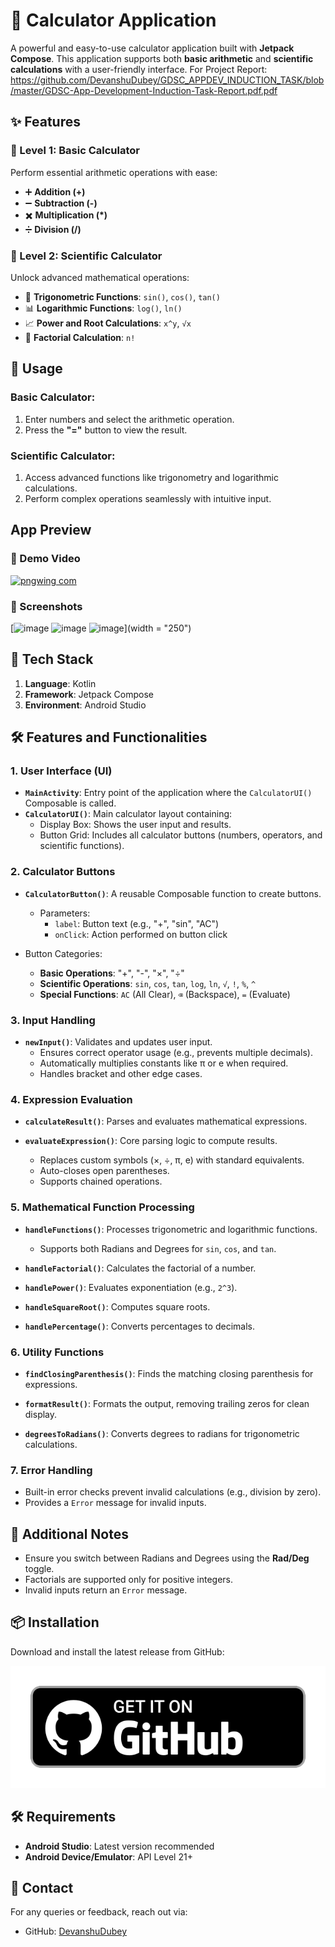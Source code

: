 # 📱 Calculator Application

A powerful and easy-to-use calculator application built with **Jetpack Compose**. This application supports both **basic arithmetic** and **scientific calculations** with a user-friendly interface.
For Project Report: https://github.com/DevanshuDubey/GDSC_APPDEV_INDUCTION_TASK/blob/master/GDSC-App-Development-Induction-Task-Report.pdf.pdf

## ✨ Features

### 🧮 Level 1: Basic Calculator
Perform essential arithmetic operations with ease:

- ➕ **Addition (+)**
- ➖ **Subtraction (-)**
- ✖️ **Multiplication (*)**
- ➗ **Division (/)**

### 🔬 Level 2: Scientific Calculator
Unlock advanced mathematical operations:

- 📐 **Trigonometric Functions**: `sin()`, `cos()`, `tan()`
- 📊 **Logarithmic Functions**: `log()`, `ln()`
- 📈 **Power and Root Calculations**: `x^y`, `√x`
- 🎯 **Factorial Calculation**: `n!`

## 📖 Usage

### Basic Calculator:
1. Enter numbers and select the arithmetic operation.
2. Press the **"="** button to view the result.

### Scientific Calculator:
1. Access advanced functions like trigonometry and logarithmic calculations.
2. Perform complex operations seamlessly with intuitive input.

## App Preview
### 📸 Demo Video
[![pngwing com](https://github.com/user-attachments/assets/2c51a054-806b-4165-9e31-0d5db4261ef4)](https://youtu.be/7QmbgnLvMpk?si=lB2_godHfjyI9rng)
### 📸 Screenshots
[![image](https://github.com/user-attachments/assets/d17c4e68-d455-4297-84cd-9cdb6d61e51f)
![image](https://github.com/user-attachments/assets/a9246ef4-84aa-48d1-957c-c72de50228d8)
![image](https://github.com/user-attachments/assets/bc89dfb1-303b-4d9e-9d1b-c1bc92eb5d61)](width = "250")

## 📂 Tech Stack

1. **Language**: Kotlin
2. **Framework**: Jetpack Compose
3. **Environment**: Android Studio


## 🛠️ Features and Functionalities

### 1. **User Interface (UI)**

- **`MainActivity`**: Entry point of the application where the `CalculatorUI()` Composable is called.
- **`CalculatorUI()`**: Main calculator layout containing:
  - Display Box: Shows the user input and results.
  - Button Grid: Includes all calculator buttons (numbers, operators, and scientific functions).

### 2. **Calculator Buttons**

- **`CalculatorButton()`**: A reusable Composable function to create buttons.
  - Parameters:
    - `label`: Button text (e.g., "+", "sin", "AC")
    - `onClick`: Action performed on button click

- Button Categories:
    - **Basic Operations**: "+", "-", "×", "÷"
    - **Scientific Operations**: `sin`, `cos`, `tan`, `log`, `ln`, `√`, `!`, `%`, `^`
    - **Special Functions**: `AC` (All Clear), `⌫` (Backspace), `=` (Evaluate)

### 3. **Input Handling**

- **`newInput()`**: Validates and updates user input.
  - Ensures correct operator usage (e.g., prevents multiple decimals).
  - Automatically multiplies constants like π or e when required.
  - Handles bracket and other edge cases.

### 4. **Expression Evaluation**

- **`calculateResult()`**: Parses and evaluates mathematical expressions.

- **`evaluateExpression()`**: Core parsing logic to compute results.
  - Replaces custom symbols (×, ÷, π, e) with standard equivalents.
  - Auto-closes open parentheses.
  - Supports chained operations.

### 5. **Mathematical Function Processing**

- **`handleFunctions()`**: Processes trigonometric and logarithmic functions.
  - Supports both Radians and Degrees for `sin`, `cos`, and `tan`.

- **`handleFactorial()`**: Calculates the factorial of a number.

- **`handlePower()`**: Evaluates exponentiation (e.g., `2^3`).

- **`handleSquareRoot()`**: Computes square roots.

- **`handlePercentage()`**: Converts percentages to decimals.

### 6. **Utility Functions**

- **`findClosingParenthesis()`**: Finds the matching closing parenthesis for expressions.

- **`formatResult()`**: Formats the output, removing trailing zeros for clean display.

- **`degreesToRadians()`**: Converts degrees to radians for trigonometric calculations.

### 7. **Error Handling**

- Built-in error checks prevent invalid calculations (e.g., division by zero).
- Provides a `Error` message for invalid inputs.

## 📣 Additional Notes

- Ensure you switch between Radians and Degrees using the **Rad/Deg** toggle.
- Factorials are supported only for positive integers.
- Invalid inputs return an `Error` message.


## 📦 Installation

Download and install the latest release from GitHub:

[![Get it on GitHub](https://github.com/DevanshuDubey/GDSC_APPDEV_INDUCTION_TASK/blob/master/badge_github.png)](https://github.com/DevanshuDubey/GDSC_APPDEV_INDUCTION_TASK/releases/latest)

## 🛠️ Requirements
- **Android Studio**: Latest version recommended
- **Android Device/Emulator**: API Level 21+

## 📧 Contact
For any queries or feedback, reach out via:
- GitHub: [DevanshuDubey](https://github.com/DevanshuDubey)


